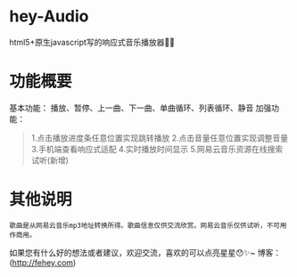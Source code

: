 # hey-Audio
html5+原生javascript写的响应式音乐播放器💫🎵

# 功能概要

基本功能：
播放、暂停、上一曲、下一曲、单曲循环、列表循环、静音
加强功能：
> 1.点击播放进度条任意位置实现跳转播放
  2.点击音量任意位置实现调整音量
  3.手机端查看响应式适配
  4.实时播放时间显示
  5.网易云音乐资源在线搜索试听(新增)

# 其他说明
    歌曲是从网易云音乐mp3地址转换所得。歌曲信息仅供交流欣赏。网易云音乐仅供试听，不可用作商用。
如果您有什么好的想法或者建议，欢迎交流，喜欢的可以点亮星星😯✨~
博客：(http://fehey.com)